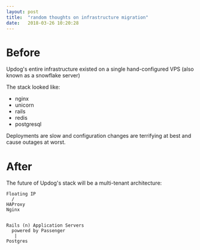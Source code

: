 ```yaml
---
layout: post
title:  "random thoughts on infrastructure migration"
date:   2018-03-26 10:20:28
---
```


# Before

Updog's entire infrastructure existed on a single
hand-configured VPS (also known as a snowflake server)

The stack looked like:

- nginx
- unicorn
- rails
- redis
- postgresql

Deployments are slow and configuration changes are terrifying
at best and cause outages at worst.

# After

The future of Updog's stack will be a multi-tenant architecture:


```
Floating IP
  /
HAProxy
Nginx


Rails (n) Application Servers
  powered by Passenger
   |
Postgres
```
